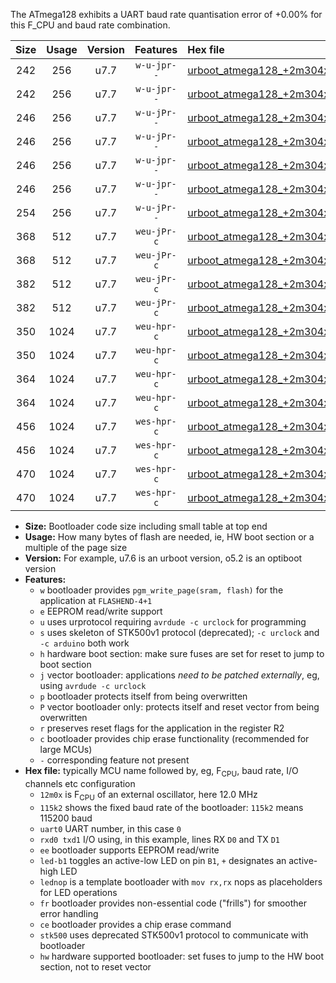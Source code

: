 The ATmega128 exhibits a UART baud rate quantisation error of +0.00% for this F_CPU and baud rate combination.

|Size|Usage|Version|Features|Hex file|
|:-:|:-:|:-:|:-:|:--|
|242|256|u7.7|`w-u-jpr--`|[urboot_atmega128_+2m304x_++28k8_uart1_rxd2_txd3_led+b5.hex](https://raw.githubusercontent.com/stefanrueger/urboot.hex/main/mcus/atmega128/external_oscillator/fcpu_+2m304x/br_++28k8/urboot_atmega128_+2m304x_++28k8_uart1_rxd2_txd3_led+b5.hex)|
|242|256|u7.7|`w-u-jpr--`|[urboot_atmega128_+2m304x_++28k8_uart1_rxd2_txd3_lednop.hex](https://raw.githubusercontent.com/stefanrueger/urboot.hex/main/mcus/atmega128/external_oscillator/fcpu_+2m304x/br_++28k8/urboot_atmega128_+2m304x_++28k8_uart1_rxd2_txd3_lednop.hex)|
|246|256|u7.7|`w-u-jPr--`|[urboot_atmega128_+2m304x_++28k8_uart0_rxe0_txe1_led+b5.hex](https://raw.githubusercontent.com/stefanrueger/urboot.hex/main/mcus/atmega128/external_oscillator/fcpu_+2m304x/br_++28k8/urboot_atmega128_+2m304x_++28k8_uart0_rxe0_txe1_led+b5.hex)|
|246|256|u7.7|`w-u-jPr--`|[urboot_atmega128_+2m304x_++28k8_uart0_rxe0_txe1_lednop.hex](https://raw.githubusercontent.com/stefanrueger/urboot.hex/main/mcus/atmega128/external_oscillator/fcpu_+2m304x/br_++28k8/urboot_atmega128_+2m304x_++28k8_uart0_rxe0_txe1_lednop.hex)|
|246|256|u7.7|`w-u-jpr--`|[urboot_atmega128_+2m304x_++28k8_uart0_rxe0_txe1_led+b5_fr.hex](https://raw.githubusercontent.com/stefanrueger/urboot.hex/main/mcus/atmega128/external_oscillator/fcpu_+2m304x/br_++28k8/urboot_atmega128_+2m304x_++28k8_uart0_rxe0_txe1_led+b5_fr.hex)|
|246|256|u7.7|`w-u-jpr--`|[urboot_atmega128_+2m304x_++28k8_uart0_rxe0_txe1_lednop_fr.hex](https://raw.githubusercontent.com/stefanrueger/urboot.hex/main/mcus/atmega128/external_oscillator/fcpu_+2m304x/br_++28k8/urboot_atmega128_+2m304x_++28k8_uart0_rxe0_txe1_lednop_fr.hex)|
|254|256|u7.7|`w-u-jPr--`|[urboot_atmega128_+2m304x_++28k8_uart1_rxd2_txd3.hex](https://raw.githubusercontent.com/stefanrueger/urboot.hex/main/mcus/atmega128/external_oscillator/fcpu_+2m304x/br_++28k8/urboot_atmega128_+2m304x_++28k8_uart1_rxd2_txd3.hex)|
|368|512|u7.7|`weu-jPr-c`|[urboot_atmega128_+2m304x_++28k8_uart0_rxe0_txe1_ee_led+b5_fr_ce.hex](https://raw.githubusercontent.com/stefanrueger/urboot.hex/main/mcus/atmega128/external_oscillator/fcpu_+2m304x/br_++28k8/urboot_atmega128_+2m304x_++28k8_uart0_rxe0_txe1_ee_led+b5_fr_ce.hex)|
|368|512|u7.7|`weu-jPr-c`|[urboot_atmega128_+2m304x_++28k8_uart0_rxe0_txe1_ee_lednop_fr_ce.hex](https://raw.githubusercontent.com/stefanrueger/urboot.hex/main/mcus/atmega128/external_oscillator/fcpu_+2m304x/br_++28k8/urboot_atmega128_+2m304x_++28k8_uart0_rxe0_txe1_ee_lednop_fr_ce.hex)|
|382|512|u7.7|`weu-jPr-c`|[urboot_atmega128_+2m304x_++28k8_uart1_rxd2_txd3_ee_led+b5_fr_ce.hex](https://raw.githubusercontent.com/stefanrueger/urboot.hex/main/mcus/atmega128/external_oscillator/fcpu_+2m304x/br_++28k8/urboot_atmega128_+2m304x_++28k8_uart1_rxd2_txd3_ee_led+b5_fr_ce.hex)|
|382|512|u7.7|`weu-jPr-c`|[urboot_atmega128_+2m304x_++28k8_uart1_rxd2_txd3_ee_lednop_fr_ce.hex](https://raw.githubusercontent.com/stefanrueger/urboot.hex/main/mcus/atmega128/external_oscillator/fcpu_+2m304x/br_++28k8/urboot_atmega128_+2m304x_++28k8_uart1_rxd2_txd3_ee_lednop_fr_ce.hex)|
|350|1024|u7.7|`weu-hpr-c`|[urboot_atmega128_+2m304x_++28k8_uart0_rxe0_txe1_ee_led+b5_fr_ce_hw.hex](https://raw.githubusercontent.com/stefanrueger/urboot.hex/main/mcus/atmega128/external_oscillator/fcpu_+2m304x/br_++28k8/urboot_atmega128_+2m304x_++28k8_uart0_rxe0_txe1_ee_led+b5_fr_ce_hw.hex)|
|350|1024|u7.7|`weu-hpr-c`|[urboot_atmega128_+2m304x_++28k8_uart0_rxe0_txe1_ee_lednop_fr_ce_hw.hex](https://raw.githubusercontent.com/stefanrueger/urboot.hex/main/mcus/atmega128/external_oscillator/fcpu_+2m304x/br_++28k8/urboot_atmega128_+2m304x_++28k8_uart0_rxe0_txe1_ee_lednop_fr_ce_hw.hex)|
|364|1024|u7.7|`weu-hpr-c`|[urboot_atmega128_+2m304x_++28k8_uart1_rxd2_txd3_ee_led+b5_fr_ce_hw.hex](https://raw.githubusercontent.com/stefanrueger/urboot.hex/main/mcus/atmega128/external_oscillator/fcpu_+2m304x/br_++28k8/urboot_atmega128_+2m304x_++28k8_uart1_rxd2_txd3_ee_led+b5_fr_ce_hw.hex)|
|364|1024|u7.7|`weu-hpr-c`|[urboot_atmega128_+2m304x_++28k8_uart1_rxd2_txd3_ee_lednop_fr_ce_hw.hex](https://raw.githubusercontent.com/stefanrueger/urboot.hex/main/mcus/atmega128/external_oscillator/fcpu_+2m304x/br_++28k8/urboot_atmega128_+2m304x_++28k8_uart1_rxd2_txd3_ee_lednop_fr_ce_hw.hex)|
|456|1024|u7.7|`wes-hpr-c`|[urboot_atmega128_+2m304x_++28k8_uart0_rxe0_txe1_ee_led+b5_fr_ce_stk500_hw.hex](https://raw.githubusercontent.com/stefanrueger/urboot.hex/main/mcus/atmega128/external_oscillator/fcpu_+2m304x/br_++28k8/urboot_atmega128_+2m304x_++28k8_uart0_rxe0_txe1_ee_led+b5_fr_ce_stk500_hw.hex)|
|456|1024|u7.7|`wes-hpr-c`|[urboot_atmega128_+2m304x_++28k8_uart0_rxe0_txe1_ee_lednop_fr_ce_stk500_hw.hex](https://raw.githubusercontent.com/stefanrueger/urboot.hex/main/mcus/atmega128/external_oscillator/fcpu_+2m304x/br_++28k8/urboot_atmega128_+2m304x_++28k8_uart0_rxe0_txe1_ee_lednop_fr_ce_stk500_hw.hex)|
|470|1024|u7.7|`wes-hpr-c`|[urboot_atmega128_+2m304x_++28k8_uart1_rxd2_txd3_ee_led+b5_fr_ce_stk500_hw.hex](https://raw.githubusercontent.com/stefanrueger/urboot.hex/main/mcus/atmega128/external_oscillator/fcpu_+2m304x/br_++28k8/urboot_atmega128_+2m304x_++28k8_uart1_rxd2_txd3_ee_led+b5_fr_ce_stk500_hw.hex)|
|470|1024|u7.7|`wes-hpr-c`|[urboot_atmega128_+2m304x_++28k8_uart1_rxd2_txd3_ee_lednop_fr_ce_stk500_hw.hex](https://raw.githubusercontent.com/stefanrueger/urboot.hex/main/mcus/atmega128/external_oscillator/fcpu_+2m304x/br_++28k8/urboot_atmega128_+2m304x_++28k8_uart1_rxd2_txd3_ee_lednop_fr_ce_stk500_hw.hex)|

- **Size:** Bootloader code size including small table at top end
- **Usage:** How many bytes of flash are needed, ie, HW boot section or a multiple of the page size
- **Version:** For example, u7.6 is an urboot version, o5.2 is an optiboot version
- **Features:**
  + `w` bootloader provides `pgm_write_page(sram, flash)` for the application at `FLASHEND-4+1`
  + `e` EEPROM read/write support
  + `u` uses urprotocol requiring `avrdude -c urclock` for programming
  + `s` uses skeleton of STK500v1 protocol (deprecated); `-c urclock` and `-c arduino` both work
  + `h` hardware boot section: make sure fuses are set for reset to jump to boot section
  + `j` vector bootloader: applications *need to be patched externally*, eg, using `avrdude -c urclock`
  + `p` bootloader protects itself from being overwritten
  + `P` vector bootloader only: protects itself and reset vector from being overwritten
  + `r` preserves reset flags for the application in the register R2
  + `c` bootloader provides chip erase functionality (recommended for large MCUs)
  + `-` corresponding feature not present
- **Hex file:** typically MCU name followed by, eg, F<sub>CPU</sub>, baud rate, I/O channels etc configuration
  + `12m0x` is F<sub>CPU</sub> of an external oscillator, here 12.0 MHz
  + `115k2` shows the fixed baud rate of the bootloader: `115k2` means 115200 baud
  + `uart0` UART number, in this case `0`
  + `rxd0 txd1` I/O using, in this example, lines RX `D0` and TX `D1`
  + `ee` bootloader supports EEPROM read/write
  + `led-b1` toggles an active-low LED on pin `B1`, `+` designates an active-high LED
  + `lednop` is a template bootloader with `mov rx,rx` nops as placeholders for LED operations
  + `fr` bootloader provides non-essential code ("frills") for smoother error handling
  + `ce` bootloader provides a chip erase command
  + `stk500` uses deprecated STK500v1 protocol to communicate with bootloader
  + `hw` hardware supported bootloader: set fuses to jump to the HW boot section, not to reset vector

